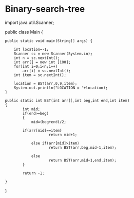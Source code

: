 # Binary-search-tree

import java.util.Scanner;

public class Main
{

	public static void main(String[] args) {
	
		int location=-1;
		Scanner sc = new Scanner(System.in);
	    int n = sc.nextInt();
	    int arr[] = new int [100];
	    for(int i=0;i<n;i++)
	        arr[i] = sc.nextInt();
	    int item = sc.nextInt();
	    
	    location = BST(arr,0,9,item);
	    System.out.println("LOCATION = "+location);
	}

	public static int BST(int arr[],int beg,int end,int item)
	{
    		int mid;
    		if(end>=beg)
    		{
        		mid=(beg+end)/2;
        		
			if(arr[mid]==item)
            			return mid+1;
            
        		else if(arr[mid]>item)
            			return BST(arr,beg,mid-1,item);
            
       			else 
            			return BST(arr,mid+1,end,item);
    		}        
        
            return -1;
    
	}
}

